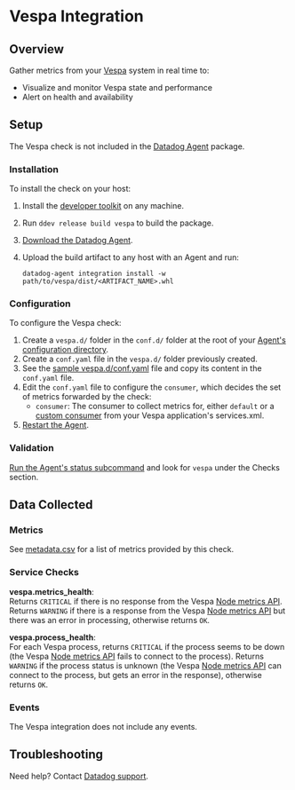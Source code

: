 # Vespa Integration

## Overview

Gather metrics from your [Vespa][1] system in real time to:

- Visualize and monitor Vespa state and performance
- Alert on health and availability

## Setup

The Vespa check is not included in the [Datadog Agent][2] package.

### Installation

To install the check on your host:

1. Install the [developer toolkit][7] on any machine.
2. Run `ddev release build vespa` to build the package.
3. [Download the Datadog Agent][2].
4. Upload the build artifact to any host with an Agent and run:

   ```shell
   datadog-agent integration install -w path/to/vespa/dist/<ARTIFACT_NAME>.whl
   ```

### Configuration

To configure the Vespa check:

1. Create a `vespa.d/` folder in the `conf.d/` folder at the root of your [Agent's configuration directory][8].
2. Create a `conf.yaml` file in the `vespa.d/` folder previously created.
3. See the [sample vespa.d/conf.yaml][10] file and copy its content in the `conf.yaml` file.
4. Edit the `conf.yaml` file to configure the `consumer`, which decides the set of metrics forwarded by the check:
   - `consumer`: The consumer to collect metrics for, either `default` or a [custom consumer][9]
     from your Vespa application's services.xml.
5. [Restart the Agent][3].

### Validation

[Run the Agent's status subcommand][4] and look for `vespa` under the Checks section.

## Data Collected

### Metrics

See [metadata.csv][6] for a list of metrics provided by this check.

### Service Checks

**vespa.metrics_health**:<br>
Returns `CRITICAL` if there is no response from the Vespa [Node metrics API][11]. Returns `WARNING` if there is a
response from the Vespa [Node metrics API][11] but there was an error in processing, otherwise returns `OK`.

**vespa.process_health**:<br>
For each Vespa process, returns `CRITICAL` if the process seems to be down (the Vespa [Node metrics API][11] fails to connect to the process).
Returns `WARNING` if the process status is unknown (the Vespa [Node metrics API][11] can connect to the process, but
gets an error in the response), otherwise returns `OK`.

### Events

The Vespa integration does not include any events.

## Troubleshooting

Need help? Contact [Datadog support][5].

[1]: https://vespa.ai/
[2]: https://app.datadoghq.com/account/settings#agent
[3]: https://docs.datadoghq.com/agent/guide/agent-commands/#start-stop-and-restart-the-agent
[4]: https://docs.datadoghq.com/agent/guide/agent-commands/#agent-status-and-information
[5]: https://docs.datadoghq.com/help/
[6]: https://github.com/DataDog/integrations-extras/blob/master/vespa/metadata.csv
[7]: https://docs.datadoghq.com/developers/integrations/new_check_howto/#developer-toolkit
[8]: https://docs.datadoghq.com/agent/guide/agent-configuration-files/#agent-configuration-directory
[9]: https://docs.vespa.ai/documentation/reference/services-admin.html#metrics
[10]: https://github.com/DataDog/integrations-extras/blob/master/vespa/datadog_checks/vespa/data/conf.yaml.example
[11]: https://docs.vespa.ai/documentation/reference/metrics.html#node-metrics-api
